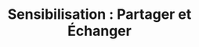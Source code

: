 ---
title: "Sensibilisation : Partager et Échanger"
description: "Lors d'événements comme les <span class=\"highlight-blue\">Rendez-vous de l'Erdre</span>, nous allons à la rencontre du public pour échanger sur l'état de nos rivières. Notre approche se veut simple et accessible : nous partageons nos observations de terrain et montrons comment chacun peut, s'il le souhaite, participer à la préservation de nos cours d'eau."
image: "sensibilisation.jpg"
link: "#contact"
linkText: "Nous rencontrer"
order: 3
--- 